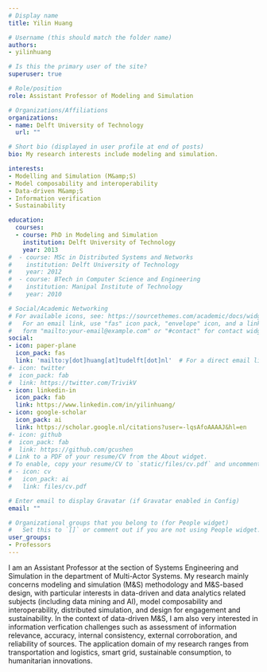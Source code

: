 ```yaml
---
# Display name
title: Yilin Huang

# Username (this should match the folder name)
authors:
- yilinhuang

# Is this the primary user of the site?
superuser: true

# Role/position
role: Assistant Professor of Modeling and Simulation

# Organizations/Affiliations
organizations:
- name: Delft University of Technology
  url: ""

# Short bio (displayed in user profile at end of posts)
bio: My research interests include modeling and simulation.

interests:
- Modelling and Simulation (M&amp;S)
- Model composability and interoperability
- Data-driven M&amp;S
- Information verification
- Sustainability

education:
  courses:
  - course: PhD in Modeling and Simulation
    institution: Delft University of Technology
    year: 2013
#  - course: MSc in Distributed Systems and Networks
#    institution: Delft University of Technology
#    year: 2012
#  - course: BTech in Computer Science and Engineering
#    institution: Manipal Institute of Technology
#    year: 2010

# Social/Academic Networking
# For available icons, see: https://sourcethemes.com/academic/docs/widgets/#icons
#   For an email link, use "fas" icon pack, "envelope" icon, and a link in the
#   form "mailto:your-email@example.com" or "#contact" for contact widget.
social:
- icon: paper-plane
  icon_pack: fas
  link: 'mailto:y[dot]huang[at]tudelft[dot]nl'  # For a direct email link, use "mailto:test@example.org".
#- icon: twitter
#  icon_pack: fab
#  link: https://twitter.com/TrivikV
- icon: linkedin-in
  icon_pack: fab
  link: https://www.linkedin.com/in/yilinhuang/
- icon: google-scholar
  icon_pack: ai
  link: https://scholar.google.nl/citations?user=-lqsAfoAAAAJ&hl=en
#- icon: github
#  icon_pack: fab
#  link: https://github.com/gcushen
# Link to a PDF of your resume/CV from the About widget.
# To enable, copy your resume/CV to `static/files/cv.pdf` and uncomment the lines below.
# - icon: cv
#   icon_pack: ai
#   link: files/cv.pdf

# Enter email to display Gravatar (if Gravatar enabled in Config)
email: ""

# Organizational groups that you belong to (for People widget)
#   Set this to `[]` or comment out if you are not using People widget.
user_groups:
- Professors
---
```


I am an Assistant Professor at the section of Systems Engineering and Simulation in the department of Multi-Actor Systems. My research mainly concerns modeling and simulation (M&amp;S) methodology and M&amp;S-based design, with particular interests in data-driven and data analytics related subjects (including data mining and AI), model composability and interoperability, distributed simulation, and design for engagement and sustainability. In the context of data-driven M&amp;S, I am also very interested in information verfication challenges such as assessment of information relevance, accuracy, internal consistency, external corroboration, and reliability of sources. The application domain of my research ranges from transportation and logistics, smart grid, sustainable consumption, to humanitarian innovations.
